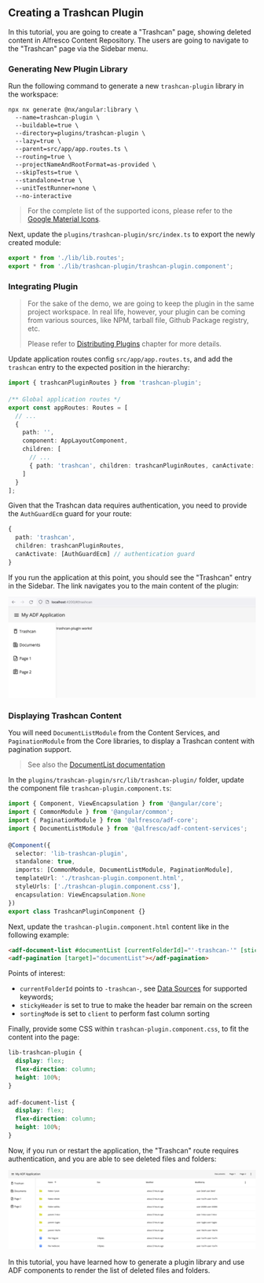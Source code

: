 ## Creating a Trashcan Plugin

In this tutorial, you are going to create a "Trashcan" page, showing deleted content in Alfresco Content Repository. The users are going to navigate to the "Trashcan" page via the Sidebar menu.

### Generating New Plugin Library

Run the following command to generate a new `trashcan-plugin` library in the workspace:

```shell
npx nx generate @nx/angular:library \
  --name=trashcan-plugin \
  --buildable=true \
  --directory=plugins/trashcan-plugin \
  --lazy=true \
  --parent=src/app/app.routes.ts \
  --routing=true \
  --projectNameAndRootFormat=as-provided \
  --skipTests=true \
  --standalone=true \
  --unitTestRunner=none \
  --no-interactive
```

> For the complete list of the supported icons, please refer to the [Google Material Icons](https://fonts.google.com/icons?icon.set=Material+Icons).

Next, update the `plugins/trashcan-plugin/src/index.ts` to export the newly created module:

```ts
export * from './lib/lib.routes';
export * from './lib/trashcan-plugin/trashcan-plugin.component';
```

### Integrating Plugin

> For the sake of the demo, we are going to keep the plugin in the same project workspace.
> In real life, however, your plugin can be coming from various sources, like NPM, tarball file, Github Package registry, etc.
>
> Please refer to [Distributing Plugins](./plugins_distributing.md) chapter for more details.

Update application routes config `src/app/app.routes.ts`, and add the `trashcan` entry to the expected position in the hierarchy:

```ts
import { trashcanPluginRoutes } from 'trashcan-plugin';

/** Global application routes */
export const appRoutes: Routes = [
  // ...
  {
    path: '',
    component: AppLayoutComponent,
    children: [
      // ...
      { path: 'trashcan', children: trashcanPluginRoutes, canActivate: [AuthGuardEcm] }
    ]
  }
];
```

Given that the Trashcan data requires authentication, you need to provide the `AuthGuardEcm` guard for your route:

```ts
{
  path: 'trashcan',
  children: trashcanPluginRoutes,
  canActivate: [AuthGuardEcm] // authentication guard
}
```

If you run the application at this point, you should see the "Trashcan" entry in the Sidebar.
The link navigates you to the main content of the plugin:

![Trashcan Tutorial: first run](./images/tutorials_trashcan_01.png)

### Displaying Trashcan Content

You will need `DocumentListModule` from the Content Services, and `PaginationModule` from the Core libraries,
to display a Trashcan content with pagination support.

> See also the [DocumentList documentation](https://github.com/Alfresco/alfresco-ng2-components/blob/develop/docs/content-services/components/document-list.component.md)

In the `plugins/trashcan-plugin/src/lib/trashcan-plugin/` folder, update the component file `trashcan-plugin.component.ts`:

```ts
import { Component, ViewEncapsulation } from '@angular/core';
import { CommonModule } from '@angular/common';
import { PaginationModule } from '@alfresco/adf-core';
import { DocumentListModule } from '@alfresco/adf-content-services';

@Component({
  selector: 'lib-trashcan-plugin',
  standalone: true,
  imports: [CommonModule, DocumentListModule, PaginationModule],
  templateUrl: './trashcan-plugin.component.html',
  styleUrls: ['./trashcan-plugin.component.css'],
  encapsulation: ViewEncapsulation.None
})
export class TrashcanPluginComponent {}
```

Next, update the `trashcan-plugin.component.html` content like in the following example:

```html
<adf-document-list #documentList [currentFolderId]="'-trashcan-'" [stickyHeader]="true" [sortingMode]="'client'"></adf-document-list>
<adf-pagination [target]="documentList"></adf-pagination>
```

Points of interest:

- `currentFolderId` points to `-trashcan-`, see [Data Sources](https://github.com/Alfresco/alfresco-ng2-components/blob/develop/docs/content-services/components/document-list.component.md#data-sources) for supported keywords;
- `stickyHeader` is set to true to make the header bar remain on the screen
- `sortingMode` is set to `client` to perform fast column sorting

Finally, provide some CSS within `trashcan-plugin.component.css`, to fit the content into the page:

```css
lib-trashcan-plugin {
  display: flex;
  flex-direction: column;
  height: 100%;
}

adf-document-list {
  display: flex;
  flex-direction: column;
  height: 100%;
}
```

Now, if you run or restart the application, the "Trashcan" route requires authentication, and you are able to see deleted files and folders:

![Trashcan Tutorial: showing data](./images/tutorials_trashcan_02.png)

In this tutorial, you have learned how to generate a plugin library and use ADF components to render the list of deleted files and folders.
